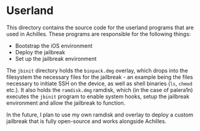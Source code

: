# Userland

This directory contains the source code for the userland programs that are used in Achilles. These programs are responsible for the following things:
* Bootstrap the iOS environment
* Deploy the jailbreak
* Set up the jailbreak environment

The `jbinit` directory holds the `binpack.dmg` overlay, which drops into the filesystem the necessary files for the jailbreak - an example being the files necessary to initiate SSH on the device, as well as shell binaries (`ls`, `chmod` etc.). It also holds the `ramdisk.dmg` ramdisk, which (in the case of palera1n) executes the `jbinit` program to enable system hooks, setup the jailbreak environment and allow the jailbreak to function.

In the future, I plan to use my own ramdisk and overlay to deploy a custom jailbreak that is fully open-source and works alongside Achilles.
